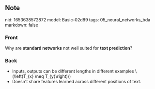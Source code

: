 ## Note
nid: 1653638572872
model: Basic-02d89
tags: 05_neural_networks_bda
markdown: false

### Front
Why are <b>standard networks</b> not well suited for <b>text
prediction</b>?

### Back
<ul><li>Inputs, outputs can be different lengths in different examples \(\left(T_{x} \neq T_{y}\right)\) </li><li>Doesn't share features learned across different positions of text.</li></ul>
